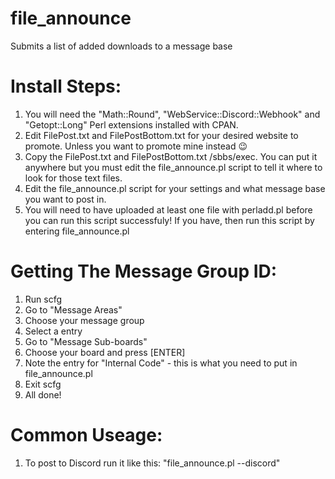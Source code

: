 # file_announce
Submits a list of added downloads to a message base


Install Steps:
==
1. You will need the "Math::Round", "WebService::Discord::Webhook" and "Getopt::Long" Perl extensions installed with CPAN.
2. Edit FilePost.txt and FilePostBottom.txt for your desired website to promote. Unless you want to promote mine instead 😉
3. Copy the FilePost.txt and FilePostBottom.txt /sbbs/exec. You can put it anywhere but you must edit the file_announce.pl script to tell it where to look for those text files.
4. Edit the file_announce.pl script for your settings and what message base you want to post in.
5. You will need to have uploaded at least one file with perladd.pl before you can run this script successfuly! If you have, then run this script by entering file_announce.pl

Getting The Message Group ID:
==
1. Run scfg
2. Go to "Message Areas"
3. Choose your message group
4. Select a entry
5. Go to "Message Sub-boards"
6. Choose your board and press [ENTER]
7. Note the entry for "Internal Code" - this is what you need to put in file_announce.pl
8. Exit scfg
9. All done!

Common Useage:
==
1. To post to Discord run it like this: "file_announce.pl --discord"
